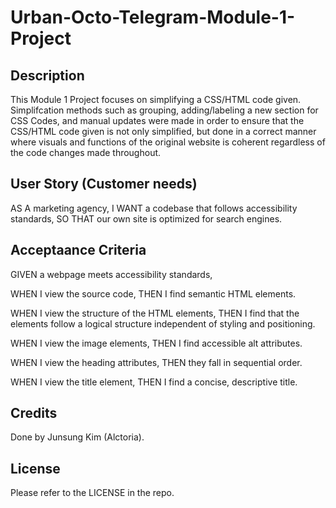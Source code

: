 # Urban-Octo-Telegram-Module-1-Project

## Description

This Module 1 Project focuses on simplifying a CSS/HTML code given. Simplifcation methods such as grouping, adding/labeling a new section for CSS Codes, and manual updates were made in order to ensure that the CSS/HTML code given is not only simplified, but done in a correct manner where visuals and functions of the original website is coherent regardless of the code changes made throughout.

## User Story (Customer needs)

AS A marketing agency,
I WANT a codebase that follows accessibility standards,
SO THAT our own site is optimized for search engines.

## Acceptaance Criteria

GIVEN a webpage meets accessibility standards,

WHEN I view the source code,
THEN I find semantic HTML elements.

WHEN I view the structure of the HTML elements,
THEN I find that the elements follow a logical structure independent of styling and positioning.

WHEN I view the image elements,
THEN I find accessible alt attributes.

WHEN I view the heading attributes,
THEN they fall in sequential order.

WHEN I view the title element,
THEN I find a concise, descriptive title.

## Credits

Done by Junsung Kim (Alctoria).

## License

Please refer to the LICENSE in the repo.
